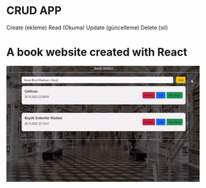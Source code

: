 <h1>CRUD APP</h1>
<p>Create (ekleme) Read (Okuma) Update (güncelleme) Delete (sil) </p>

<h1>A book website created with React</h1>


![](./src/Crud.gif)